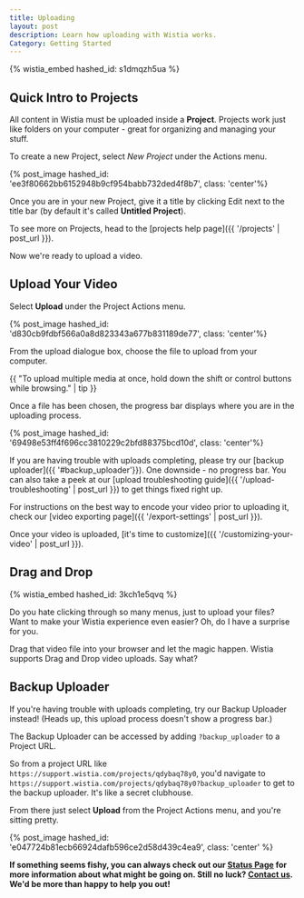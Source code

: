 ```yaml
---
title: Uploading
layout: post
description: Learn how uploading with Wistia works.
Category: Getting Started
---
```


{% wistia_embed hashed_id: s1dmqzh5ua %}

## Quick Intro to Projects

All content in Wistia must be uploaded inside a **Project**.
Projects work just like folders on your computer - great for organizing and
managing your stuff.

To create a new Project, select *New Project* under the
<span class="action_menu">Actions</span> menu.

{% post_image hashed_id: 'ee3f80662bb6152948b9cf954babb732ded4f8b7', class: 'center'%}

Once you are in your new Project, give it a title by clicking
Edit next to the title bar (by default it's called **Untitled Project**).

To see more on Projects, head to the [projects help page]({{ '/projects' | post_url }}).

Now we're ready to upload a video.

## Upload Your Video

Select **Upload** under the
<span class="action_menu">Project Actions</span> menu.

{% post_image hashed_id: 'd830cb9fdbf566a0a8d823343a677b831189de77', class: 'center'%}

From the upload dialogue box, choose the file to upload from your computer.

{{ "To upload multiple media at once, hold down the shift or control buttons while browsing." | tip }}

Once a file has been chosen, the progress bar displays where you are in the
uploading process.

{% post_image hashed_id: '69498e53ff4f696cc3810229c2bfd88375bcd10d', class: 'center'%}

If you are having trouble with uploads completing, please try our
[backup uploader]({{ '#backup_uploader'}}). One
downside - no progress bar. You can also take a peek at our [upload troubleshooting guide]({{ '/upload-troubleshooting' | post_url }}) to get things fixed right up.

For instructions on the best way to encode your video prior to uploading it,
check our [video exporting page]({{ '/export-settings' | post_url }}).

Once your video is uploaded, [it's time to customize]({{ '/customizing-your-video' | post_url }}).

## Drag and Drop

{% wistia_embed hashed_id: 3kch1e5qvq %}

Do you hate clicking through so many menus, just to upload your files? Want to
make your Wistia experience even easier? Oh, do I have a surprise for you.

Drag that video file into your browser and let the magic happen. Wistia supports
Drag and Drop video uploads. Say what?

## Backup Uploader

If you're having trouble with uploads completing, try our Backup
Uploader instead! (Heads up, this upload process doesn't show a progress bar.)

The Backup Uploader can be accessed by adding `?backup_uploader` to a Project
URL.

So from a project URL like `https://support.wistia.com/projects/qdybaq78y0`, you'd
navigate to `https://support.wistia.com/projects/qdybaq78y0?backup_uploader` to
get to the backup uploader. It's like a secret clubhouse.

From there just select **Upload** from the <span class="action_menu">Project Actions</span>
menu, and you're sitting pretty.

{% post_image hashed_id: 'e047724b81ecb66924dafb596ce2d58d439c4ea9', class: 'center' %}

**If something seems fishy, you can always check out our [Status Page](http://status.wistia.com) for more information about what might be going on. Still no luck? [Contact us](http://wistia.com/support/contact). We'd be more than happy to help you out!**
